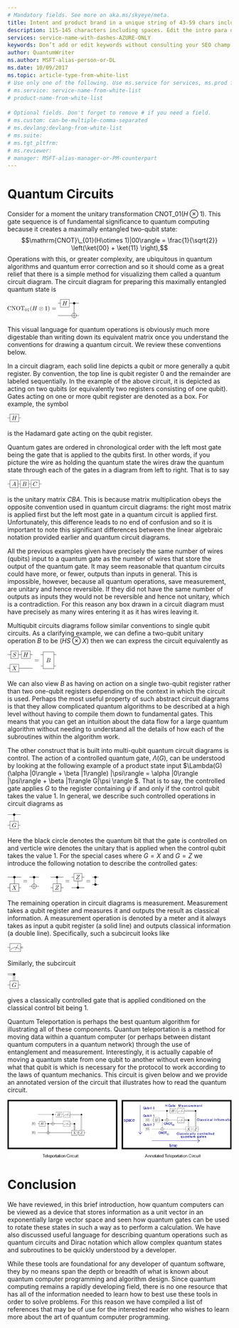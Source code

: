 ```yaml
---
# Mandatory fields. See more on aka.ms/skyeye/meta.
title: Intent and product brand in a unique string of 43-59 chars including spaces | Microsoft Docs 
description: 115-145 characters including spaces. Edit the intro para describing article intent to fit here. This abstract displays in the search result.
services: service-name-with-dashes-AZURE-ONLY 
keywords: Don’t add or edit keywords without consulting your SEO champ.
author: QuantumWriter
ms.author: MSFT-alias-person-or-DL
ms.date: 10/09/2017
ms.topic: article-type-from-white-list
# Use only one of the following. Use ms.service for services, ms.prod for on-prem. Remove the # before the relevant field.
# ms.service: service-name-from-white-list
# product-name-from-white-list

# Optional fields. Don't forget to remove # if you need a field.
# ms.custom: can-be-multiple-comma-separated
# ms.devlang:devlang-from-white-list
# ms.suite: 
# ms.tgt_pltfrm:
# ms.reviewer:
# manager: MSFT-alias-manager-or-PM-counterpart
---
```


# Quantum Circuits
Consider for a moment the unitary transformation $\text{ CNOT}\_{01}(H\otimes 1)$.  This gate sequence is of fundamental significance to quantum computing because it creates a maximally entangled two-qubit state:
$$\mathrm{CNOT}\_{01}(H\otimes 1)|00\rangle = \frac{1}{\sqrt{2}} \left(\ket{00} + \ket{11} \right),$$
Operations with this, or greater complexity, are ubiquitous in quantum algorithms and quantum error correction and so it should come as a great relief that there is a simple method for visualizing them called a quantum circuit diagram.  The circuit diagram for preparing this maximally entangled quantum state is

<!--- ![](.\media\1.svg) --->
![](media/Concepts1.png)

This visual language for quantum operations is obviously much more digestable than writing down its equivalent matrix once you understand the conventions for drawing a quantum circuit.  We review these conventions below.

In a circuit diagram, each solid line depicts a qubit or more generally a qubit register.  By convention, the top line is qubit register $0$ and the remainder are labeled sequentially. In the example of the above circuit, it is depicted as acting on two qubits (or equivalently two registers consisting of one qubit).  Gates acting on one or more qubit register are denoted as a box.  For example, the symbol

<!--- ![](.\media\2.svg) --->
![](media/concepts_2.png)

 is the Hadamard gate acting on the qubit register.

Quantum gates are ordered in chronological order with the left most gate being the gate that is applied to the qubits first.  In other words, if you picture the wire as holding the quantum state the wires draw the quantum state through each of the gates in a diagram from left to right.  That is to say 

<!--- ![](.\media\3.svg) --->
![](media/concepts_3.png)

 is the unitary matrix $CBA$.  This is because matrix multiplication obeys the opposite convention used in quantum circuit diagrams: the right most matrix is applied first but the left most gate in a quantum circuit is applied first.  Unfortunately, this difference leads to no end of confusion and so it is important to note this significant differences between the linear algebraic notation provided earlier and quantum circuit diagrams.

All the previous examples given have precisely the same number of wires (qubits) input to a quantum gate as the number of wires that store the output of the quantum gate.  It may seem reasonable that quantum circuits could have more, or fewer, outputs than inputs in general.  This is impossible, however, because all quantum operations, save measurement, are unitary and hence reversible.  If they did not have the same number of outputs as inputs they would not be reversible and hence not unitary, which is a contradiction.  For this reason any box drawn in a circuit diagram must have precisely as many wires entering it as it has wires leaving it.

Multiqubit circuits diagrams follow similar conventions to single qubit circuits.  As a clarifying example, we can define a two-qubit unitary operation $B$ to be $(H S\otimes X)$ then we can express the circuit equivalently as

<!--- ![](.\media\4.svg) --->
![](media/concepts_4.png)

We can also view $B$ as having on action on a single two-qubit register rather than two one-qubit registers depending on the context in which the circuit is used. 
Perhaps the most useful property of such abstract circuit diagrams is that they allow complicated quantum algorithms to be described at a high level without having to compile them down to fundamental gates.  This means that you can get an intuition about the data flow for a large quantum algorithm without needing to understand all the details of how each of the subroutines within the algorithm work.

The other construct that is built into multi-qubit quantum circuit diagrams is control.  The action of a controlled quantum gate, $\Lambda(G)$, can be understood by looking at the following example of a product state input $\Lambda(G) (\alpha |0\rangle + \beta |1\rangle) |\psi\rangle = \alpha |0\rangle |\psi\rangle + \beta |1\rangle G|\psi \rangle $.  That is to say, the controlled gate applies $G$ to the register containing $\psi$ if and only if the control qubit takes the value $1$.  In general, we describe such controlled operations in circuit diagrams as

<!--- ![](.\media\5.svg) --->
![](media/concepts_5.png)

Here the black circle denotes the quantum bit that the gate is controlled on and verticle wire denotes the unitary that is applied when the control qubit takes the value $1$.
For the special cases where $G=X$ and $G=Z$ we introduce the following notation to describe the controlled gates:

<!--- ![](.\media\6.svg) --->
![](media/concepts_6.png)

The remaining operation in circuit diagrams is measurement.  Measurement takes a qubit register and measures it and outputs the result as classical information.  A measurement operation is denoted by a meter and it always takes as input a qubit register (a solid line) and outputs classical information (a double line).  Specifically, such a subcircuit looks like 

<!--- ![](.\media\7.svg) ---->
![](media/concepts_7.png)

Similarly, the subcircuit

<!--- ![](.\media\8.svg) --->
![](media/concepts_8.png)

gives a classically controlled gate that is applied conditioned on the classical control bit being $1$.

Quantum Teleportation is perhaps the best quantum algorithm for illustrating all of these components.  Quantum teleportation is a method for moving data within a quantum computer (or perhaps between distant quantum computers in a quantum network) through the use of entanglement and measurement.  Interestingly, it is actually capable of moving a quantum state from one qubit to another without even knowing what that qubit is which is necessary for the protocol to work according to the laws of quantum mechanics.  This circuit is given below and we provide an annotated version of the circuit that illustrates how to read the quantum circuit.

<!--- ![](.\media\tp2.svg){ width=50% } --->
![](media/concepts_tp2.png)

# Conclusion

We have reviewed, in this brief introduction, how quantum computers can be viewed as a device that stores information as a unit vector in an exponentially large vector space and seen how quantum gates can be used to rotate these states in such a way as to perform a calculation.  We have also discussed useful language for describing quantum operations such as quantum circuits and Dirac notation which allow complex quantum states and subroutines to be quickly understood by a developer.

While these tools are foundational for any developer of quantum software, they by no means span the depth or breadth of what is known about quantum computer programming and algorithm design.  Since quantum computing remains a rapidly developing field, there is no one resource that has all of the information needed to learn how to best use these tools in order to solve problems.  For this reason we have compiled a list of references that may be of use for the interested reader who wishes to learn more about the art of quantum computer programming.